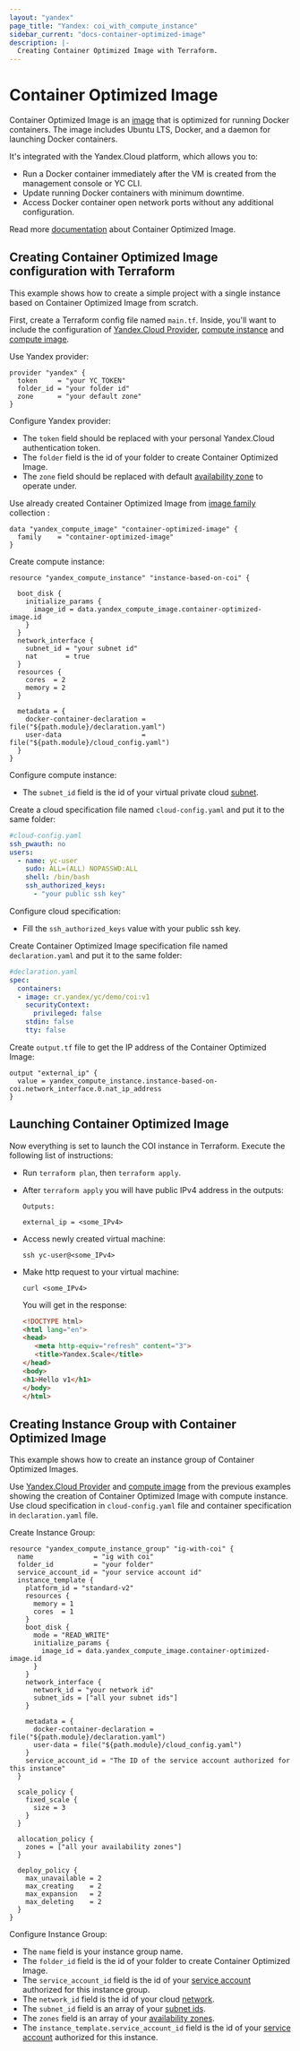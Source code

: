 ```yaml
---
layout: "yandex"
page_title: "Yandex: coi_with_compute_instance"
sidebar_current: "docs-container-optimized-image"
description: |-
  Creating Container Optimized Image with Terraform.
---
```


# Container Optimized Image

Container Optimized Image is an [image](https://cloud.yandex.com/docs/compute/concepts/image) that is optimized for running Docker containers.
The image includes Ubuntu LTS, Docker, and a daemon for launching Docker containers.

It's integrated with the Yandex.Cloud platform, which allows you to:

* Run a Docker container immediately after the VM is created from the management console or YC CLI.
* Update running Docker containers with minimum downtime.
* Access Docker container open network ports without any additional configuration.

Read more [documentation](https://cloud.yandex.com/docs/container-registry/concepts/coi) about Container Optimized Image.

## Creating Container Optimized Image configuration with Terraform

This example shows how to create a simple project with a single instance based on Container Optimized Image from scratch.

First, create a Terraform config file named `main.tf`. Inside, you'll want to include the configuration of
[Yandex.Cloud Provider](https://www.terraform.io/docs/providers/yandex/index.html),
[compute instance](https://www.terraform.io/docs/providers/yandex/r/compute_instance.html)
and [compute image](https://www.terraform.io/docs/providers/yandex/d/datasource_compute_image.html).

Use Yandex provider:

```hcl
provider "yandex" {
  token     = "your YC_TOKEN"
  folder_id = "your folder id"
  zone      = "your default zone"
}
```

Configure Yandex provider:

* The `token` field should be replaced with your personal Yandex.Cloud authentication token.
* The `folder` field is the id of your folder to create Container Optimized Image.
* The `zone` field should be replaced with default [availability zone](https://cloud.yandex.com/docs/overview/concepts/geo-scope) to operate under.

Use already created Container Optimized Image from [image family](https://cloud.yandex.com/docs/compute/concepts/images#family) collection :

```hcl
data "yandex_compute_image" "container-optimized-image" {
  family    = "container-optimized-image"
}
```

Create compute instance:

```hcl
resource "yandex_compute_instance" "instance-based-on-coi" {

  boot_disk {
    initialize_params {
      image_id = data.yandex_compute_image.container-optimized-image.id
    }
  }
  network_interface {
    subnet_id = "your subnet id"
    nat       = true
  }
  resources {
    cores  = 2
    memory = 2
  }

  metadata = {
    docker-container-declaration = file("${path.module}/declaration.yaml")
    user-data                    = file("${path.module}/cloud_config.yaml")
  }
}
```

Configure compute instance:

* The `subnet_id` field is the id of your virtual private cloud [subnet](https://www.terraform.io/docs/providers/yandex/d/datasource_vpc_subnet.html).

Create a cloud specification file named  `cloud-config.yaml` and put it to the same folder:

```yaml
#cloud-config.yaml
ssh_pwauth: no
users:
  - name: yc-user
    sudo: ALL=(ALL) NOPASSWD:ALL
    shell: /bin/bash
    ssh_authorized_keys:
      - "your public ssh key"
```

Configure cloud specification:

* Fill the `ssh_authorized_keys` value with your public ssh key.

Create Container Optimized Image specification file named `declaration.yaml` and put it to the same folder:

```yaml
#declaration.yaml
spec:
  containers:
  - image: cr.yandex/yc/demo/coi:v1
    securityContext:
      privileged: false
    stdin: false
    tty: false
```

Create `output.tf` file to get the IP address of the Container Optimized Image:

```hcl
output "external_ip" {
  value = yandex_compute_instance.instance-based-on-coi.network_interface.0.nat_ip_address
}
```

## Launching Container Optimized Image

Now everything is set to launch the COI instance in Terraform. Execute the following list of instructions:

* Run `terraform plan`, then `terraform apply`.

* After `terraform apply` you will have public IPv4 address in the outputs:

    ```
    Outputs:

    external_ip = <some_IPv4>
    ```
* Access newly created virtual machine:

    ```shell
    ssh yc-user@<some_IPv4>
    ```

* Make http request to your virtual machine:

    ```shell
    curl <some_IPv4>
    ```

    You will get in the response:

    ```html
    <!DOCTYPE html>
    <html lang="en">
    <head>
       <meta http-equiv="refresh" content="3">
       <title>Yandex.Scale</title>
    </head>
    <body>
    <h1>Hello v1</h1>
    </body>
    </html>
    ```

## Creating Instance Group with Container Optimized Image

This example shows how to create an instance group of Container Optimized Images.

Use [Yandex.Cloud Provider](https://www.terraform.io/docs/providers/yandex/index.html) and [compute image](https://www.terraform.io/docs/providers/yandex/d/datasource_compute_image.html)
from the previous examples showing the creation of Container Optimized Image with compute instance.
Use cloud specification in `cloud-config.yaml` file and container specification in `declaration.yaml` file.

Create Instance Group:

```hcl
resource "yandex_compute_instance_group" "ig-with-coi" {
  name               = "ig with coi"
  folder_id          = "your folder"
  service_account_id = "your service account id"
  instance_template {
    platform_id = "standard-v2"
    resources {
      memory = 1
      cores  = 1
    }
    boot_disk {
      mode = "READ_WRITE"
      initialize_params {
        image_id = data.yandex_compute_image.container-optimized-image.id
      }
    }
    network_interface {
      network_id = "your network id"
      subnet_ids = ["all your subnet ids"]
    }

    metadata = {
      docker-container-declaration = file("${path.module}/declaration.yaml")
      user-data = file("${path.module}/cloud_config.yaml")
    }
    service_account_id = "The ID of the service account authorized for this instance"
  }

  scale_policy {
    fixed_scale {
      size = 3
    }
  }

  allocation_policy {
    zones = ["all your availability zones"]
  }

  deploy_policy {
    max_unavailable = 2
    max_creating    = 2
    max_expansion   = 2
    max_deleting    = 2
  }
}
```

Configure Instance Group:

* The `name` field is your instance group name.
* The `folder_id` field is the id of your folder to create Container Optimized Image.
* The `service_account_id` field is the id of your [service account](https://cloud.yandex.com/docs/iam/concepts/users/service-accounts) authorized for this instance group.
* The `network_id` field is the id of your cloud [network](https://cloud.yandex.com/docs/vpc/concepts/network#network).
* The `subnet_id` field is an array of your [subnet ids](https://cloud.yandex.com/docs/vpc/concepts/network#subnet).
* The `zones` field is an array of your [availability zones](https://cloud.yandex.com/docs/overview/concepts/geo-scope).
* The `instance_template.service_account_id` field is the id of your [service account](https://cloud.yandex.com/docs/iam/concepts/users/service-accounts) authorized for this instance.
